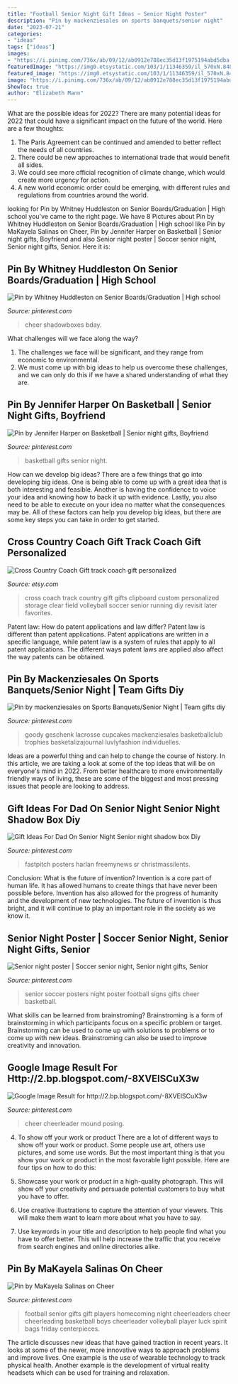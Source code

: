 ```yaml
---
title: "Football Senior Night Gift Ideas ~ Senior Night Poster"
description: "Pin by mackenziesales on sports banquets/senior night"
date: "2023-07-21"
categories:
- "ideas"
tags: ["ideas"]
images:
- "https://i.pinimg.com/736x/ab/09/12/ab0912e788ec35d13f1975194abd5dba.jpg"
featuredImage: "https://img0.etsystatic.com/103/1/11346359/il_570xN.848975584_k4ki.jpg"
featured_image: "https://img0.etsystatic.com/103/1/11346359/il_570xN.848975584_k4ki.jpg"
image: "https://i.pinimg.com/736x/ab/09/12/ab0912e788ec35d13f1975194abd5dba.jpg"
ShowToc: true
author: "Elizabeth Mann"
---
```



What are the possible ideas for 2022?
There are many potential ideas for 2022 that could have a significant impact on the future of the world. Here are a few thoughts: 
1. The Paris Agreement can be continued and amended to better reflect the needs of all countries. 
2. There could be new approaches to international trade that would benefit all sides. 
3. We could see more official recognition of climate change, which would create more urgency for action. 
4. A new world economic order could be emerging, with different rules and regulations from countries around the world. 

	

		
looking for Pin by Whitney Huddleston on Senior Boards/Graduation | High school you've came to the right page. We have 8 Pictures about Pin by Whitney Huddleston on Senior Boards/Graduation | High school like Pin by MaKayela Salinas on Cheer, Pin by Jennifer Harper on Basketball | Senior night gifts, Boyfriend and also Senior night poster | Soccer senior night, Senior night gifts, Senior. Here it is:
		
    
## Pin By Whitney Huddleston On Senior Boards/Graduation | High School

<img loading=lazy src="https://i.pinimg.com/736x/ef/ed/53/efed53120200a5d41b46263ecade5e4a.jpg" onerror="this.onerror=null;this.src='https://tse4.mm.bing.net/th?id=OIP.zIdvVTYKOEnRFjiEhGv4twHaKe&amp;pid=15.1';" alt="Pin by Whitney Huddleston on Senior Boards/Graduation | High school">

_Source: pinterest.com_

>cheer shadowboxes bday. 

	

What challenges will we face along the way?
1. The challenges we face will be significant, and they range from economic to environmental. 
2. We must come up with big ideas to help us overcome these challenges, and we can only do this if we have a shared understanding of what they are.

    
## Pin By Jennifer Harper On Basketball | Senior Night Gifts, Boyfriend

<img loading=lazy src="https://i.pinimg.com/736x/d8/ae/f4/d8aef46a7c6d827f77da3c5bf8028e10.jpg" onerror="this.onerror=null;this.src='https://tse3.mm.bing.net/th?id=OIP.DebSe1rfNPd6h8iyUhA3lQHaJ3&amp;pid=15.1';" alt="Pin by Jennifer Harper on Basketball | Senior night gifts, Boyfriend">

_Source: pinterest.com_

>basketball gifts senior night. 

	

How can we develop big ideas?
There are a few things that go into developing big ideas. One is being able to come up with a great idea that is both interesting and feasible. Another is having the confidence to voice your idea and knowing how to back it up with evidence. Lastly, you also need to be able to execute on your idea no matter what the consequences may be. All of these factors can help you develop big ideas, but there are some key steps you can take in order to get started.

    
## Cross Country Coach Gift Track Coach Gift Personalized

<img loading=lazy src="https://img0.etsystatic.com/103/1/11346359/il_570xN.848975584_k4ki.jpg" onerror="this.onerror=null;this.src='https://tse1.mm.bing.net/th?id=OIP.JvE9Arf3s813NyQT6V7UdgHaJ4&amp;pid=15.1';" alt="Cross Country Coach Gift track coach gift personalized">

_Source: etsy.com_

>cross coach track country gift gifts clipboard custom personalized storage clear field volleyball soccer senior running diy revisit later favorites. 

	

Patent law: How do patent applications and law differ?
Patent law is different than patent applications. Patent applications are written in a specific language, while patent law is a system of rules that apply to all patent applications. The different ways patent laws are applied also affect the way patents can be obtained.

    
## Pin By Mackenziesales On Sports Banquets/Senior Night | Team Gifts Diy

<img loading=lazy src="https://i.pinimg.com/736x/ab/09/12/ab0912e788ec35d13f1975194abd5dba.jpg" onerror="this.onerror=null;this.src='https://tse1.mm.bing.net/th?id=OIP.FBGWHVdtk5EJjOmDeiI8dQHaJ3&amp;pid=15.1';" alt="Pin by mackenziesales on Sports Banquets/Senior Night | Team gifts diy">

_Source: pinterest.com_

>goody geschenk lacrosse cupcakes mackenziesales basketballclub trophies basketalizajournal luvlyfashion individuelles. 

	

Ideas are a powerful thing and can help to change the course of history. In this article, we are taking a look at some of the top ideas that will be on everyone's mind in 2022. From better healthcare to more environmentally friendly ways of living, these are some of the biggest and most pressing issues that people are looking to address.

    
## Gift Ideas For Dad On Senior Night Senior Night Shadow Box Diy

<img loading=lazy src="https://i.pinimg.com/736x/fa/1a/b7/fa1ab7637ee442b5c489ce46a4eb9fb6.jpg" onerror="this.onerror=null;this.src='https://tse2.mm.bing.net/th?id=OIP.u3J8HHFuVVqif3bASM-FeQHaJ3&amp;pid=15.1';" alt="Gift Ideas For Dad On Senior Night Senior night shadow box Diy">

_Source: pinterest.com_

>fastpitch posters harlan freemynews sr christmassilents. 

	

Conclusion: What is the future of invention?
Invention is a core part of human life. It has allowed humans to create things that have never been possible before. Invention has also allowed for the progress of humanity and the development of new technologies. The future of invention is thus bright, and it will continue to play an important role in the society as we know it.

    
## Senior Night Poster | Soccer Senior Night, Senior Night Gifts, Senior

<img loading=lazy src="https://i.pinimg.com/736x/ba/3d/fe/ba3dfe26bda87d49693e4fa1fe1273e6--football--football-baby.jpg" onerror="this.onerror=null;this.src='https://tse3.mm.bing.net/th?id=OIP.NCqmluFGuoc1sv8tJlb3wAHaJ4&amp;pid=15.1';" alt="Senior night poster | Soccer senior night, Senior night gifts, Senior">

_Source: pinterest.com_

>senior soccer posters night poster football signs gifts cheer basketball. 

	

What skills can be learned from brainstroming?
Brainstroming is a form of brainstorming in which participants focus on a specific problem or target. Brainstorming can be used to come up with solutions to problems or to come up with new ideas. Brainstroming can also be used to improve creativity and innovation.

    
## Google Image Result For Http://2.bp.blogspot.com/-8XVElSCuX3w

<img loading=lazy src="https://i.pinimg.com/736x/2b/35/05/2b3505cac6d55a0d910dbdd304e962d2.jpg" onerror="this.onerror=null;this.src='https://tse3.mm.bing.net/th?id=OIP.ozU259smW71ge4x0cnc-zQHaKS&amp;pid=15.1';" alt="Google Image Result for http://2.bp.blogspot.com/-8XVElSCuX3w">

_Source: pinterest.com_

>cheer cheerleader mound posing. 

	

4. To show off your work or product
There are a lot of different ways to show off your work or product. Some people use art, others use pictures, and some use words. But the most important thing is that you show your work or product in the most favorable light possible. Here are four tips on how to do this:
1. Showcase your work or product in a high-quality photograph. This will show off your creativity and persuade potential customers to buy what you have to offer.

2. Use creative illustrations to capture the attention of your viewers. This will make them want to learn more about what you have to say.

3. Use keywords in your title and description to help people find what you have to offer better. This will help increase the traffic that you receive from search engines and online directories alike.


    
## Pin By MaKayela Salinas On Cheer

<img loading=lazy src="https://i.pinimg.com/736x/f8/51/3e/f8513eb8d0c0c82afdc74e214239ccee--senior-night-football-gifts-football-homecoming.jpg" onerror="this.onerror=null;this.src='https://tse1.mm.bing.net/th?id=OIP.LHgiWj94OrjfE5LiSggIXAHaJ6&amp;pid=15.1';" alt="Pin by MaKayela Salinas on Cheer">

_Source: pinterest.com_

>football senior gifts gift players homecoming night cheerleaders cheer cheerleading basketball boys cheerleader volleyball player luck spirit bags friday centerpieces. 

	

The article discusses new ideas that have gained traction in recent years. It looks at some of the newer, more innovative ways to approach problems and improve lives. One example is the use of wearable technology to track physical health. Another example is the development of virtual reality headsets which can be used for training and relaxation.

